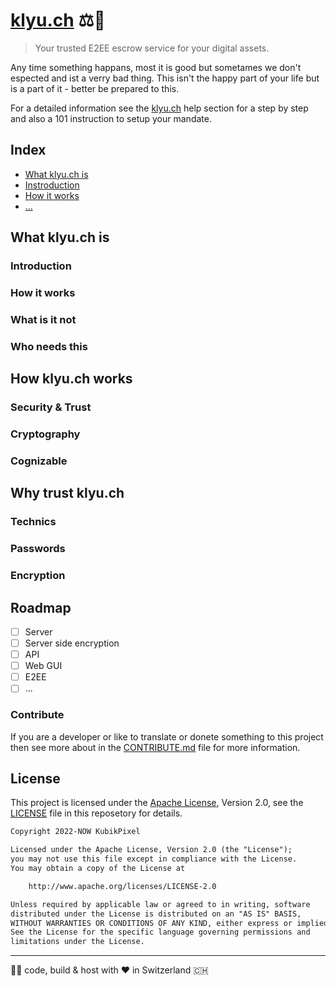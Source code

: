 # [klyu.ch](https://klyu.ch/) ⚖️🔐

> Your trusted E2EE escrow service for your digital assets.

Any time something happans, most it is good but sometames we don't espected and
ist a verry bad thing. This isn't the happy part of your life but is a part of
it - better be prepared to this.

For a detailed information see the [klyu.ch](https://klyu.ch/help/) help section
for a step by step and also a 101 instruction to setup your mandate.

## Index

* [What klyu.ch is](what_klyuch_is)
* [Instroduction](introducion)
* [How it works](how_it_works)
* [...](#)

## What klyu.ch is

### Introduction

### How it works

### What is it not

### Who needs this

## How klyu.ch works

### Security & Trust

### Cryptography

### Cognizable

## Why trust klyu.ch

### Technics

### Passwords

### Encryption

## Roadmap

* [ ] Server
* [ ] Server side encryption
* [ ] API
* [ ] Web GUI
* [ ] E2EE
* [ ] ...

### Contribute

If you are a developer or like to translate or donete something to this project
then see more about in the [CONTRIBUTE.md](CONTRIBUTE.me) file for more
information.

## License

This project is licensed under the
[Apache License](https://www.apache.org/licenses/LICENSE-2.0), Version 2.0,
see the [LICENSE](LICENSE) file in this reposetory for details.

```txt
Copyright 2022-NOW KubikPixel

Licensed under the Apache License, Version 2.0 (the "License");
you may not use this file except in compliance with the License.
You may obtain a copy of the License at

    http://www.apache.org/licenses/LICENSE-2.0

Unless required by applicable law or agreed to in writing, software
distributed under the License is distributed on an "AS IS" BASIS,
WITHOUT WARRANTIES OR CONDITIONS OF ANY KIND, either express or implied.
See the License for the specific language governing permissions and
limitations under the License.
```

---

👨‍💻 code, build & host with ❤️  in Switzerland 🇨🇭
